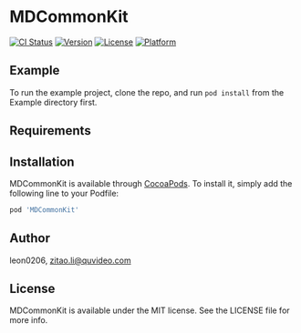 # MDCommonKit

[![CI Status](https://img.shields.io/travis/leon0206/MDCommonKit.svg?style=flat)](https://travis-ci.org/leon0206/MDCommonKit)
[![Version](https://img.shields.io/cocoapods/v/MDCommonKit.svg?style=flat)](https://cocoapods.org/pods/MDCommonKit)
[![License](https://img.shields.io/cocoapods/l/MDCommonKit.svg?style=flat)](https://cocoapods.org/pods/MDCommonKit)
[![Platform](https://img.shields.io/cocoapods/p/MDCommonKit.svg?style=flat)](https://cocoapods.org/pods/MDCommonKit)

## Example

To run the example project, clone the repo, and run `pod install` from the Example directory first.

## Requirements

## Installation

MDCommonKit is available through [CocoaPods](https://cocoapods.org). To install
it, simply add the following line to your Podfile:

```ruby
pod 'MDCommonKit'
```

## Author

leon0206, zitao.li@quvideo.com

## License

MDCommonKit is available under the MIT license. See the LICENSE file for more info.
